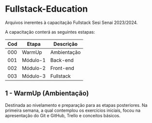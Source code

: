 # Fullstack-Education
 Arquivos inerentes à capacitação Fullstack Sesi Senai 2023/2024.

 A capacitação conterá as seguintes estapas:

 Cod | Etapa | Descrição
---|---|---
000 | WarmUp   | Ambientação
001 | Módulo-1 | Back-end
002 | Módulo-2 | Front-end
003 | Módulo-3 | Fullstack

## 1 - WarmUp (Ambientação)
Destinada ao nivelamento e preparação para as etapas posteriores. Na primeira semana, a qual contemplou os exercícios iniciais, focou na apresentação do Git e GitHub, Trello e conceitos básicos.
